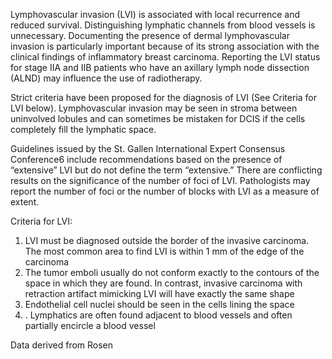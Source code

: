 Lymphovascular invasion (LVI) is associated with local recurrence and reduced survival. Distinguishing lymphatic channels from blood vessels is unnecessary. Documenting the presence of dermal lymphovascular invasion is particularly important because of its strong association with the clinical findings of inflammatory breast carcinoma. Reporting the LVI status for stage IIA and IIB patients who have an axillary lymph node dissection (ALND) may influence the use of radiotherapy. 

Strict criteria have been proposed for the diagnosis of LVI (See Criteria for LVI below). Lymphovascular invasion may be seen in stroma between uninvolved lobules and can sometimes be mistaken for DCIS if the cells completely fill the lymphatic space. 

Guidelines issued by the St. Gallen International Expert Consensus Conference6 include recommendations based on the presence of “extensive” LVI but do not define the term “extensive.” There are conflicting results on the significance of the number of foci of LVI.  Pathologists may report the number of foci or the number of blocks with LVI as a measure of extent.

Criteria for LVI:
1. LVI must be diagnosed outside the border of the invasive carcinoma. The most common area to find LVI is within 1 mm of the edge of the carcinoma
2. The tumor emboli usually do not conform exactly to the contours of the space in which they are found. In contrast, invasive carcinoma with retraction artifact mimicking LVI will have exactly the same shape
3. Endothelial cell nuclei should be seen in the cells lining the space
4. . Lymphatics are often found adjacent to blood vessels and often partially encircle a blood vessel

Data derived from Rosen